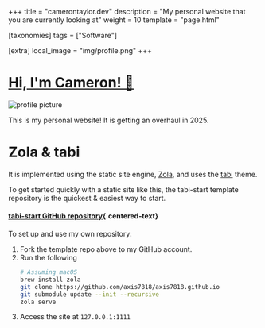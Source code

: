 +++
title = "camerontaylor.dev"
description = "My personal website that you are currently looking at"
weight = 10
template = "page.html"

[taxonomies]
tags = ["Software"]

[extra]
local_image = "img/profile.png"
+++


# [Hi, I'm Cameron! 👋](/)

![profile picture](/img/profile.png)

This is my personal website! It is getting an overhaul in 2025.

# Zola & tabi

It is implemented using the static site engine, [Zola](https://www.getzola.org/), and uses the [tabi](https://welpo.github.io/tabi/) theme.

To get started quickly with a static site like this, the tabi-start template repository is the quickest & easiest way to start.

#### [tabi-start GitHub repository](https://github.com/welpo/tabi-start){.centered-text}

To set up and use my own repository:

1. Fork the template repo above to my GitHub account.
1. Run the following
	```sh
	# Assuming macOS
	brew install zola
	git clone https://github.com/axis7818/axis7818.github.io
	git submodule update --init --recursive
	zola serve
	```
1. Access the site at `127.0.0.1:1111`
